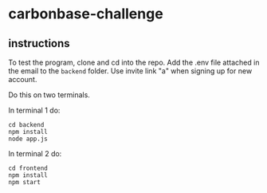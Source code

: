 # carbonbase-challenge

## instructions
To test the program, clone and cd into the repo. Add the .env file attached in the email to the `backend` folder. Use invite link "a" when signing up for new account.

Do this on two terminals.

In terminal 1 do:
```
cd backend
npm install
node app.js
```

In terminal 2 do:
```
cd frontend
npm install
npm start
```

